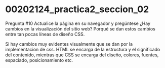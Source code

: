 # 00202124_practica2_seccion_02

Pregunta #10
Actualice la página en su navegador y pregúntese ¿Hay cambios en la visualización del sitio web? Porqué se
dan estos cambios entre tan pocas líneas de diseño CSS.

Si hay cambios muy evidentes visualmente que se dan por la implementacion de css.
HTML se encarga de la estructura y el significado del contenido, mientras que CSS se encarga del diseño, colores, fuentes, espaciado, posicionamiento etc.



